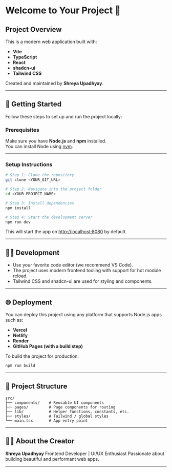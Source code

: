 # Welcome to Your Project 🎉

## Project Overview

This is a modern web application built with:

- **Vite**
- **TypeScript**
- **React**
- **shadcn-ui**
- **Tailwind CSS**

Created and maintained by **Shreya Upadhyay**.

---

## 🚀 Getting Started

Follow these steps to set up and run the project locally:

### Prerequisites

Make sure you have **Node.js** and **npm** installed.  
You can install Node using [nvm](https://github.com/nvm-sh/nvm#installing-and-updating).

---

### Setup Instructions

```sh
# Step 1: Clone the repository
git clone <YOUR_GIT_URL>

# Step 2: Navigate into the project folder
cd <YOUR_PROJECT_NAME>

# Step 3: Install dependencies
npm install

# Step 4: Start the development server
npm run dev
````

This will start the app on [http://localhost:8080](http://localhost:8080) by default.

---

## 🧑‍💻 Development

* Use your favorite code editor (we recommend VS Code).
* The project uses modern frontend tooling with support for hot module reload.
* Tailwind CSS and shadcn-ui are used for styling and components.

---

## 🌐 Deployment

You can deploy this project using any platform that supports Node.js apps such as:

* **Vercel**
* **Netlify**
* **Render**
* **GitHub Pages (with a build step)**

To build the project for production:

```sh
npm run build
```

---

## 📁 Project Structure

```
src/
├── components/    # Reusable UI components
├── pages/         # Page components for routing
├── lib/           # Helper functions, constants, etc.
├── styles/        # Tailwind / global styles
└── main.tsx       # App entry point
```

---

## 🙋‍♀️ About the Creator

**Shreya Upadhyay**
Frontend Developer | UI/UX Enthusiast
Passionate about building beautiful and performant web apps.

---
